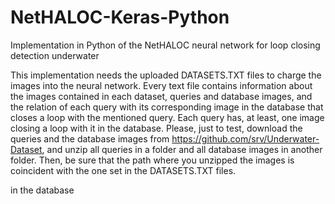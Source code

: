 # NetHALOC-Keras-Python
Implementation in Python of the NetHALOC neural network for loop closing detection underwater

This implementation needs the uploaded DATASETS.TXT files to charge the images into the neural network. 
Every text file contains information about the images contained in each dataset, queries and database images, and the relation of each query with its corresponding image in the database that closes a loop with the mentioned query. Each query has, at least, one image closing a loop with it in the database.
Please, just to test, download the queries and the database images from https://github.com/srv/Underwater-Dataset, and unzip all queries in a folder and all database images in another folder. Then, be sure that the path where you unzipped the images is coincident with the one set in the DATASETS.TXT files. 

in the database
